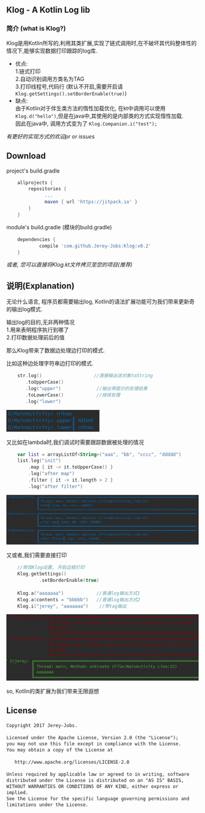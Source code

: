 
Klog - A Kotlin Log lib
---

### 简介 (what is Klog?)

Klog是用Kotlin所写的,利用其类扩展,实现了链式调用时,在不破坏其代码整体性的情况下,能够实现数据打印跟踪的log库.<br>

- 优点:<br>
1.链式打印<br>
2.自动识别调用方类名为TAG<br>
3.打印线程号,代码行 (默认不开启,需要开启请 `Klog.getSettings().setBorderEnable(true)`)<br>
- 缺点:<br>
 由于Kotlin对于伴生类方法的惰性加载优化, 在kt中调用可以使用 `Klog.d("hello")`,但是在java中,其使用的是内部类的方式实现惰性加载.<br>
 因此在java中, 调用方式变为了 `Klog.Companion.i("test");`<br>

*有更好的实现方式的欢迎pr or issues*

Download
------
project's build.gradle

``` gradle
  	allprojects {
  		repositories {
              ...
              maven { url 'https://jitpack.io' }
  		}
  	}
```

module's build.gradle (模块的build.gradle)

``` gradle
	dependencies {
	        compile 'com.github.Jerey-Jobs:Klog:v0.2'
	}
```

*或者, 您可以直接将Klog.kt文件拷贝至您的项目(推荐)*

说明(Explanation)
------
无论什么语言, 程序员都需要输出log, Kotlin的语法扩展功能可为我们带来更新奇的输出log模式.

输出log的目的,无非两种情况<br>
1.用来表明程序执行到哪了<br>
2.打印数据处理前后的值<br>

那么Klog带来了数据边处理边打印的模式.

比如这种边处理字符串边打印的模式.
``` kotlin
    str.log()                   //直接输出该对象toString
       .toUpperCase()
       .log("upper")             //输出带提示的处理结果
       .toLowerCase()            //继续处理
       .log("lower")
```
![](pic/klog1.png)

又比如在lambda时,我们调试时需要跟踪数据被处理的情况

``` kotlin
    var list = arrayListOf<String>("aaa", "bb", "cccc", "ddddd")
    list.log("init")
        .map { it -> it.toUpperCase() }
        .log("after map")
        .filter { it -> it.length > 2 }
        .log("after filter")
```
![](pic/klog3.png)

又或者,我们需要直接打印

``` kotlin
    //修改Klog设置, 开启边框打印
    Klog.getSettings()
            .setBorderEnable(true)

    Klog.a("aaaaaaa")            //普通log输出方式1
    Klog.a(contents = "bbbbb")   //普通log输出方式2
    Klog.i("jerey", "aaaaaaa")    //带tag输出
```
![](pic/klog2.png)

so, Kotlin的类扩展为我们带来无限遐想



License
-----
```
Copyright 2017 Jerey-Jobs.

Licensed under the Apache License, Version 2.0 (the "License");
you may not use this file except in compliance with the License.
You may obtain a copy of the License at

   http://www.apache.org/licenses/LICENSE-2.0

Unless required by applicable law or agreed to in writing, software
distributed under the License is distributed on an "AS IS" BASIS,
WITHOUT WARRANTIES OR CONDITIONS OF ANY KIND, either express or implied.
See the License for the specific language governing permissions and
limitations under the License.
```
